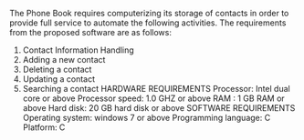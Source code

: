 The Phone Book requires computerizing its storage of contacts in order to provide
full service to automate the following activities. The requirements from the
proposed software are as follows:
1. Contact Information Handling
2. Adding a new contact
3. Deleting a contact
4. Updating a contact
5. Searching a contact
HARDWARE REQUIREMENTS
Processor: Intel dual core or above
Processor speed: 1.0 GHZ or above
RAM : 1 GB RAM or above
Hard disk: 20 GB hard disk or above
SOFTWARE REQUIREMENTS
Operating system: windows 7 or above
Programming language: C
Platform: C

